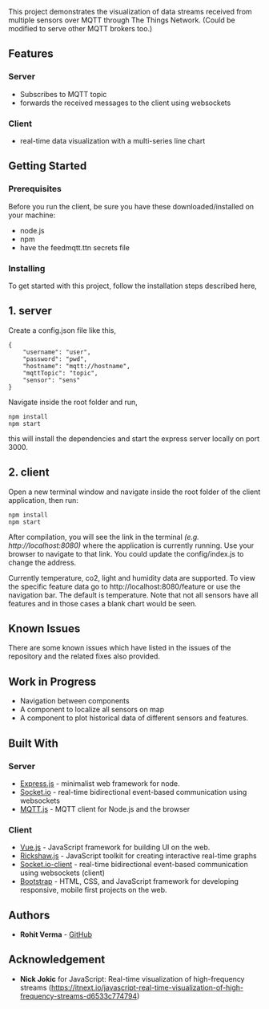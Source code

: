 This project demonstrates the visualization of data streams received from multiple sensors over MQTT through The Things Network. (Could be modified to serve other MQTT brokers too.)

## Features
### Server
+ Subscribes to MQTT topic
+ forwards the received messages to the client using websockets


### Client
+ real-time data visualization with a multi-series line chart

## Getting Started

### Prerequisites

Before you run the client, be sure you have these downloaded/installed on your machine:

+ node.js
+ npm
+ have the feedmqtt.ttn secrets file

### Installing

To get started with this project, follow the installation steps described here,


## 1. server

Create a config.json file like this,

```
{
    "username": "user",
    "password": "pwd",
    "hostname": "mqtt://hostname",
    "mqttTopic": "topic",
    "sensor": "sens"
}
```
Navigate inside the root folder and run,

```
npm install
npm start
```

this will install the dependencies and start the express server locally on port 3000.


## 2. client

Open a new terminal window and navigate inside the root folder of the client application, then run:

```
npm install
npm start
```

After compilation, you will see the link in the terminal *(e.g. http://localhost:8080)* where the application is currently running. Use your browser to navigate to that link. You could update the config/index.js to change the address.

Currently temperature, co2, light and humidity data are supported. To view the specific feature data go to http://localhost:8080/feature or use the navigation bar. The default is temperature. Note that not all sensors have all features and in those cases a blank chart would be seen.

## Known Issues
There are some known issues which have listed in the issues of the repository and the related fixes also provided.

## Work in Progress
+ Navigation between components
+ A component to localize all sensors on map
+ A component to plot historical data of different sensors and features.


## Built With


### Server
* [Express.js](https://github.com/expressjs/express) - minimalist web framework for node.
* [Socket.io](https://github.com/socketio/socket.io) - real-time bidirectional event-based communication using websockets
* [MQTT.js](https://github.com/mqttjs/MQTT.js) - MQTT client for Node.js and the browser 

### Client
* [Vue.js](https://github.com/vuejs/vue) - JavaScript framework for building UI on the web.
* [Rickshaw.js](https://github.com/shutterstock/rickshaw) - JavaScript toolkit for creating interactive real-time graphs
* [Socket.io-client](https://github.com/socketio/socket.io) - real-time bidirectional event-based communication using websockets (client)
* [Bootstrap](https://github.com/twbs/bootstrap) - HTML, CSS, and JavaScript framework for developing responsive, mobile first projects on the web.



## Authors

* **Rohit Verma** - [GitHub](https://github.com/rv355)

## Acknowledgement

* **Nick Jokic** for JavaScript: Real-time visualization of high-frequency streams (https://itnext.io/javascript-real-time-visualization-of-high-frequency-streams-d6533c774794)

